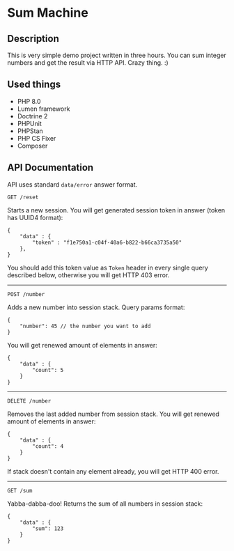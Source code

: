 # Sum Machine

## Description

This is very simple demo project written in three hours. You can sum integer numbers and get the result via HTTP API. Crazy thing. :)

## Used things

- PHP 8.0
- Lumen framework
- Doctrine 2
- PHPUnit
- PHPStan
- PHP CS Fixer
- Composer

## API Documentation

API uses standard `data/error` answer format.

    GET /reset

Starts a new session. You will get generated session token in answer (token has UUID4 format):

```json5
{
    "data" : {
        "token" : "f1e750a1-c04f-40a6-b822-b66ca3735a50"    
    },
}
```

You should add this token value as `Token` header in every single query described below, otherwise you will get HTTP 403 error.

----

    POST /number

Adds a new number into session stack. Query params format:

    {
        "number": 45 // the number you want to add
    }

You will get renewed amount of elements in answer:

```json5
{
    "data" : {
        "count": 5
    }
}
```

----

    DELETE /number

Removes the last added number from session stack. You will get renewed amount of elements in answer:

```json5
{
    "data" : {
        "count": 4
    }
}
```

If stack doesn't contain any element already, you will get HTTP 400 error.

----

    GET /sum

Yabba-dabba-doo! Returns the sum of all numbers in session stack:

```json5
{
    "data" : {
        "sum": 123
    }
}
```


